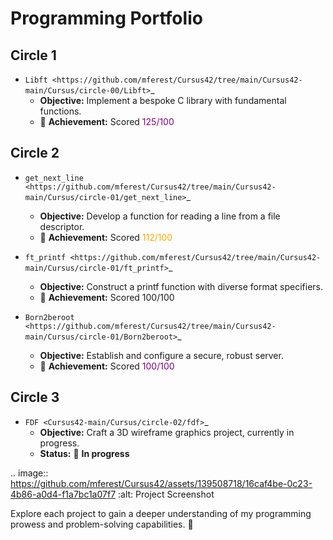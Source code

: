 Programming Portfolio
=====================

Circle 1
--------

- `Libft <https://github.com/mferest/Cursus42/tree/main/Cursus42-main/Cursus/circle-00/Libft>`_
  - **Objective:** Implement a bespoke C library with fundamental functions.
  - 🚀 **Achievement:** Scored <span style="color:purple;">125/100</span>

Circle 2
--------

- `get_next_line <https://github.com/mferest/Cursus42/tree/main/Cursus42-main/Cursus/circle-01/get_next_line>`_
  - **Objective:** Develop a function for reading a line from a file descriptor.
  - 🚀 **Achievement:** Scored <span style="color:orange;">112/100</span>

- `ft_printf <https://github.com/mferest/Cursus42/tree/main/Cursus42-main/Cursus/circle-01/ft_printf>`_
  - **Objective:** Construct a printf function with diverse format specifiers.
  - 🚀 **Achievement:** Scored 100/100

- `Born2beroot <https://github.com/mferest/Cursus42/tree/main/Cursus42-main/Cursus/circle-01/Born2beroot>`_
  - **Objective:** Establish and configure a secure, robust server.
  - 🚀 **Achievement:** Scored <span style="color:purple;">100/100</span>

Circle 3
--------

- `FDF <Cursus42-main/Cursus/circle-02/fdf>`_
  - **Objective:** Craft a 3D wireframe graphics project, currently in progress.
  - **Status:** 🔧 **In progress**

.. image:: https://github.com/mferest/Cursus42/assets/139508718/16caf4be-0c23-4b86-a0d4-f1a7bc1a07f7
   :alt: Project Screenshot

Explore each project to gain a deeper understanding of my programming prowess and problem-solving capabilities. 🚀